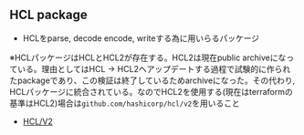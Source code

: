 ## HCL package
- HCLをparse, decode encode, writeする為に用いらるパッケージ

※HCLパッケージはHCLとHCL2が存在する。HCL2は現在public archiveになっている。理由としてはHCL -> HCL2へアップデートする過程で試験的に作られたpackageであり、この検証は終了しているためarchiveになった。その代わり,
HCLパッケージに統合されている。なのでHCL2を使用する(現在はterraformの基準はHCL2)場合は```github.com/hashicorp/hcl/v2```を用いること

- [HCL/V2](https://pkg.go.dev/github.com/hashicorp/hcl/v2)
